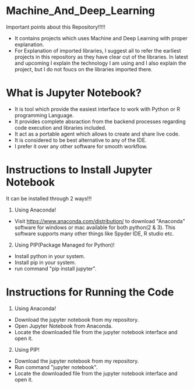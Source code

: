 # Machine_And_Deep_Learning

Important points about this Repository!!!!!

- It contains projects which uses Machine and Deep Learning with proper explanation.
- For Explanation of imported libraries, I suggest all to refer the earliest projects in this repository as they have clear cut of the libraries. In latest and upcoming I explain the technology I am using and I also explain the project, but I do not foucs on the libraries imported there. 


# What is Jupyter Notebook?

- It is tool which provide the easiest interface to work with Python or R programming Language.
- It provides complete absraction from the backend processes regarding code execution and libraries included.
- It act as a portable agent which allows to create and share live code.
- It is considered to be best alternative to any of the IDE.
- I prefer it over any other software for smooth workflow.


# Instructions to Install Jupyter Notebook

It can be installed through 2 ways!!!

1. Using Anaconda!

- Visit https://www.anaconda.com/distribution/ to download "Anaconda" software for windows or mac available for both python(2 & 3). This software supports many other things like Spyder IDE, R studio etc. 

2. Using PIP(Package Managed for Python)!

- Install python in your system.
- Install pip in your system.
- run command "pip install jupyter".


# Instructions for Running the Code

1. Using Anaconda!

- Download the jupyter notebook from my repository.
- Open Jupyter Notebook from Anaconda.
- Locate the downloaded file from the jupyter notebook interface and open it.


2. Using PIP!

- Download the jupyter notebook from my repository.
- Run command "jupyter notebook".
- Locate the downloaded file from the jupyter notebook interface and open it.
